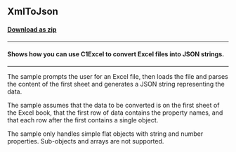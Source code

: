 ## XmlToJson
#### [Download as zip](https://grapecity.github.io/DownGit/#/home?url=https://github.com/GrapeCity/ComponentOne-WinForms-Samples/tree/master/NetFramework\Excel\CS\XlsToJson)
____
#### Shows how you can use C1Excel to convert Excel files into JSON strings.
____
The sample prompts the user for an Excel file, then loads the file and parses the content of the first sheet and generates a JSON string representing the data.

The sample assumes that the data to be converted is on the first sheet of the Excel book, that the first row of data contains the property names, and that each row after the first contains a single object.

The sample only handles simple flat objects with string and number properties. Sub-objects and arrays are not supported.
